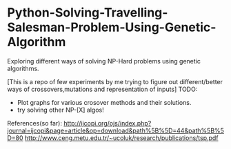 # Python-Solving-Travelling-Salesman-Problem-Using-Genetic-Algorithm
Exploring different ways of solving NP-Hard problems using genetic algorithms.

[This is a repo of few experiments by me trying to figure out different/better ways of crossovers,mutations and representation of inputs]
TODO:
- Plot graphs for various crosover methods and their solutions.
- try solving other NP-[X] algos!

References(so far):
http://ijcopi.org/ojs/index.php?journal=ijcopi&page=article&op=download&path%5B%5D=44&path%5B%5D=80
http://www.ceng.metu.edu.tr/~ucoluk/research/publications/tsp.pdf
